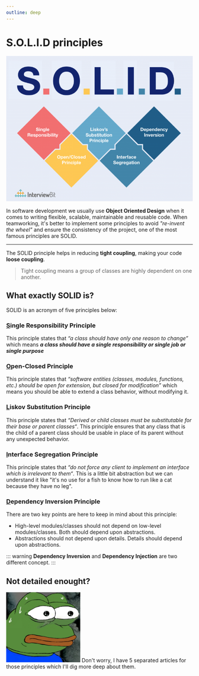 ```yaml
---
outline: deep
---
```


# S.O.L.I.D principles

<img src="/public/assets/solid/solid-hero.png" alt="worry?">

In software development we usually use **Object Oriented Design** when it comes to writing flexible, scalable, maintainable and reusable code. When teamworking, it's better to implement some principles to avoid *"re-invent the wheel"* and ensure the consistency of the project, one of the most famous principles are SOLID.

---

The SOLID principle helps in reducing **tight coupling**, making your code **loose coupling**.

> Tight coupling means a group of classes are highly dependent on one another.


## What exactly SOLID is?
SOLID is an acronym of five principles below:

### <ins>S</ins>ingle Responsibility Principle
This principle states that *“a class should have only one reason to change”* which means ***a class should have a single responsibility or single job or single purpose***

### <ins>O</ins>pen-Closed Principle
This principle states that *“software entities (classes, modules, functions, etc.) should be open for extension, but closed for modification”* which means you should be able to extend a class behavior, without modifying it.

### <ins>L</ins>iskov Substitution Principle
This principle states that *“Derived or child classes must be substitutable for their base or parent classes“*. This principle ensures that any class that is the child of a parent class should be usable in place of its parent without any unexpected behavior.

### <ins>I</ins>nterface Segregation Principle
This principle states that *“do not force any client to implement an interface which is irrelevant to them“*. This is a little bit abstraction but we can understand it like "it's no use for a fish to know how to run like a cat because they have no leg".

### <ins>D</ins>ependency Inversion Principle
There are two key points are here to keep in mind about this principle:

- High-level modules/classes should not depend on low-level modules/classes. Both should depend upon abstractions.
- Abstractions should not depend upon details. Details should depend upon abstractions.

::: warning
**Dependency Inversion** and **Dependency Injection** are two different concept.
:::

## Not detailed enought?
<img src="/public/assets/solid/pepe-worry.jpg" width="200" alt="worry?">
Don't worry, I have 5 separated articles for those principles which I'll dig more deep about them.